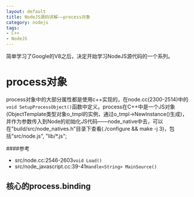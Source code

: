 ```yaml
---
layout: default
title: NodeJS源码详解——process对象
category: nodejs
tags:
- C++
- NodeJS
---
```

简单学习了Google的V8之后，决定开始学习NodeJS源代码的一个系列。

# process对象
process对象中的大部分属性都是使用c++实现的，在node.cc(2300-2514)中的`void SetupProcessObject()`函数中定义。process在C++中是一个JS对象(ObjectTemplate类型对象o\_tmpl的实例，通过o\_tmpl->NewInstance()生成)，并作为参数传入到Node的初始化JS代码——node\_native中去，可以在"build/src/node_natives.h"目录下查看(./configure && make -j 3)，包括"src/node.js", "lib/*.js";

####参考
+ src/node.cc:2546-2603`void Load()`
+ src/node_javascript.cc:39-41`Handle<String> MainSource()`


## 核心的process.binding
